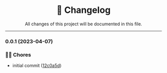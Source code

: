 <div align="center"><h1>📝 Changelog</h1><p>All changes of this project will be documented in this file.</p></div>

---

### 0.0.1 (2023-04-07)


### 👨‍💻 Chores

* initial commit ([12c0a5d](https://github.com/rudemex/test-changelog/commit/12c0a5d364186f056e6bc882ac3dccf2816443f6))
